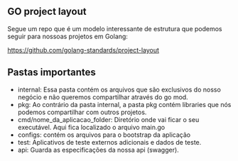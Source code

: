## GO project layout

Segue um repo que é um modelo interessante de estrutura que podemos seguir para nossoas projetos em Golang:

https://github.com/golang-standards/project-layout

## Pastas importantes

- internal: Essa pasta contém os arquivos que são exclusivos do nosso negócio e não queremos compartilhar através do go mod.
- pkg: Ao contrário da pasta internal, a pasta pkg contém libraries que nós podemos compartilhar com outros projetos.
- cmd/nome_da_aplicacao_folder: Diretório onde vai ficar o seu executável. Aqui fica localizado o arquivo main.go
- configs: contém os arquivos para o bootstrap da aplicação
- test: Aplicativos de teste externos adicionais e dados de teste.
- api: Guarda as especificações da nossa api (swagger).
